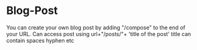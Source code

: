 # Blog-Post

You can create your own blog post by adding  "/compose" to the end of your URL.
Can access post using url+"/posts/"+ 'title of the post'
title can contain spaces hyphen etc
